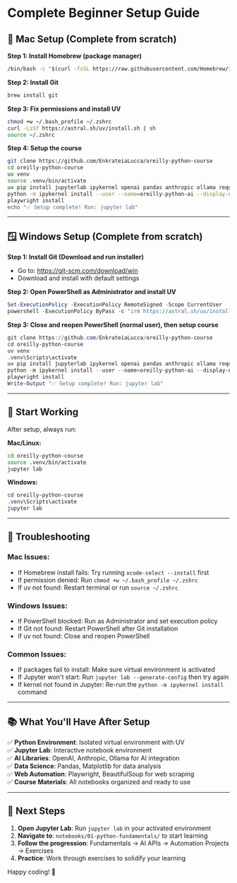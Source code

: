 # Complete Beginner Setup Guide

## 🍎 Mac Setup (Complete from scratch)

**Step 1: Install Homebrew (package manager)**
```bash
/bin/bash -c "$(curl -fsSL https://raw.githubusercontent.com/Homebrew/install/HEAD/install.sh)"
```

**Step 2: Install Git**
```bash
brew install git
```

**Step 3: Fix permissions and install UV**
```bash
chmod +w ~/.bash_profile ~/.zshrc
curl -LsSf https://astral.sh/uv/install.sh | sh
source ~/.zshrc
```

**Step 4: Setup the course**
```bash
git clone https://github.com/EnkrateiaLucca/oreilly-python-course
cd oreilly-python-course
uv venv
source .venv/bin/activate
uv pip install jupyterlab ipykernel openai pandas anthropic ollama requests beautifulsoup4 matplotlib ipywidgets playwright
python -m ipykernel install --user --name=oreilly-python-ai --display-name "O'Reilly Python AI"
playwright install
echo "✅ Setup complete! Run: jupyter lab"
```

---

## 🪟 Windows Setup (Complete from scratch)

**Step 1: Install Git (Download and run installer)**
- Go to: https://git-scm.com/download/win
- Download and install with default settings

**Step 2: Open PowerShell as Administrator and install UV**
```powershell
Set-ExecutionPolicy -ExecutionPolicy RemoteSigned -Scope CurrentUser
powershell -ExecutionPolicy ByPass -c "irm https://astral.sh/uv/install.ps1 | iex"
```

**Step 3: Close and reopen PowerShell (normal user), then setup course**
```powershell
git clone https://github.com/EnkrateiaLucca/oreilly-python-course
cd oreilly-python-course
uv venv
.venv\Scripts\activate
uv pip install jupyterlab ipykernel openai pandas anthropic ollama requests beautifulsoup4 matplotlib ipywidgets playwright
python -m ipykernel install --user --name=oreilly-python-ai --display-name "O'Reilly Python AI"
playwright install
Write-Output "✅ Setup complete! Run: jupyter lab"
```

---

## 🚀 Start Working
After setup, always run:

**Mac/Linux:**
```bash
cd oreilly-python-course
source .venv/bin/activate
jupyter lab
```

**Windows:**
```powershell
cd oreilly-python-course
.venv\Scripts\activate
jupyter lab
```

---

## 🔧 Troubleshooting

### Mac Issues:
- If Homebrew install fails: Try running `xcode-select --install` first
- If permission denied: Run `chmod +w ~/.bash_profile ~/.zshrc`
- If uv not found: Restart terminal or run `source ~/.zshrc`

### Windows Issues:
- If PowerShell blocked: Run as Administrator and set execution policy
- If Git not found: Restart PowerShell after Git installation
- If uv not found: Close and reopen PowerShell

### Common Issues:
- If packages fail to install: Make sure virtual environment is activated
- If Jupyter won't start: Run `jupyter lab --generate-config` then try again
- If kernel not found in Jupyter: Re-run the `python -m ipykernel install` command

---

## 📚 What You'll Have After Setup

✅ **Python Environment**: Isolated virtual environment with UV  
✅ **Jupyter Lab**: Interactive notebook environment  
✅ **AI Libraries**: OpenAI, Anthropic, Ollama for AI integration  
✅ **Data Science**: Pandas, Matplotlib for data analysis  
✅ **Web Automation**: Playwright, BeautifulSoup for web scraping  
✅ **Course Materials**: All notebooks organized and ready to use

---

## 🎯 Next Steps

1. **Open Jupyter Lab**: Run `jupyter lab` in your activated environment
2. **Navigate to**: `notebooks/01-python-fundamentals/` to start learning
3. **Follow the progression**: Fundamentals → AI APIs → Automation Projects → Exercises
4. **Practice**: Work through exercises to solidify your learning

Happy coding! 🚀